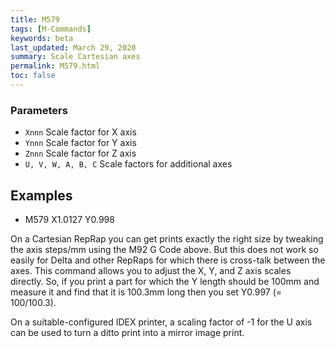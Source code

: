 ```yaml
---
title: M579
tags: [M-Commands] 
keywords: beta 
last_updated: March 29, 2020 
summary: Scale Cartesian axes 
permalink: M579.html
toc: false 
---
```



### Parameters

* `Xnnn` Scale factor for X axis
* `Ynnn` Scale factor for Y axis
* `Znnn` Scale factor for Z axis
* `U, V, W, A, B, C` Scale factors for additional axes

## Examples

* M579 X1.0127 Y0.998

On a Cartesian RepRap you can get prints exactly the right size by tweaking the axis steps/mm using the M92 G Code above. But this does not work so easily for Delta and other RepRaps for which there is cross-talk between the axes. This command allows you to adjust the X, Y, and Z axis scales directly. So, if you print a part for which the Y length should be 100mm and measure it and find that it is 100.3mm long then you set Y0.997 (= 100/100.3).

On a suitable-configured IDEX printer, a scaling factor of -1 for the U axis can be used to turn a ditto print into a mirror image print.

